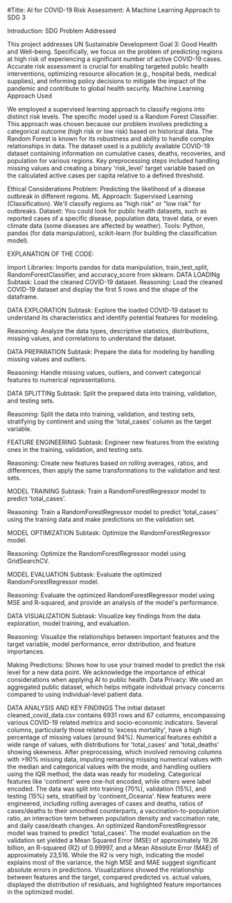 

#Title: AI for COVID-19 Risk Assessment: A Machine Learning Approach to SDG 3

Introduction: SDG Problem Addressed

This project addresses UN Sustainable Development Goal 3: Good Health and Well-being.
Specifically, we focus on the problem of predicting regions at high risk of experiencing a significant number of active COVID-19 cases.
Accurate risk assessment is crucial for enabling targeted public health interventions, optimizing resource allocation (e.g., hospital beds, medical supplies), and informing policy decisions to mitigate the impact of the pandemic and contribute to global health security.
Machine Learning Approach Used

We employed a supervised learning approach to classify regions into distinct risk levels.
The specific model used is a Random Forest Classifier.
This approach was chosen because our problem involves predicting a categorical outcome (high risk or low risk) based on historical data. The Random Forest is known for its robustness and ability to handle complex relationships in data.
The dataset used is a publicly available COVID-19 dataset containing information on cumulative cases, deaths, recoveries, and population for various regions.
Key preprocessing steps included handling missing values and creating a binary 'risk_level' target variable based on the calculated active cases per capita relative to a defined threshold.

Ethical Considerations
Problem: Predicting the likelihood of a disease outbreak in different regions.
ML Approach: Supervised Learning (Classification). We'll classify regions as "high risk" or "low risk" for outbreaks.
Dataset: You could look for public health datasets, such as reported cases of a specific disease, population data, travel data, or even climate data (some diseases are affected by weather).
Tools: Python, pandas (for data manipulation), scikit-learn (for building the classification model).


EXPLANATION OF THE CODE:

Import Libraries: Imports pandas for data manipulation, train_test_split, RandomForestClassifier, and accuracy_score from sklearn.
DATA LOADINg
Subtask:
Load the cleaned COVID-19 dataset.
Reasoning: Load the cleaned COVID-19 dataset and display the first 5 rows and the shape of the dataframe.

DATA EXPLORATION
Subtask:
Explore the loaded COVID-19 dataset to understand its characteristics and identify potential features for modeling.

Reasoning: Analyze the data types, descriptive statistics, distributions, missing values, and correlations to understand the dataset.

DATA PREPARATION
Subtask:
Prepare the data for modeling by handling missing values and outliers.

Reasoning: Handle missing values, outliers, and convert categorical features to numerical representations.


DATA SPLITTINg
Subtask:
Split the prepared data into training, validation, and testing sets.

Reasoning: Split the data into training, validation, and testing sets, stratifying by continent and using the 'total_cases' column as the target variable.

FEATURE ENGINEERING
Subtask:
Engineer new features from the existing ones in the training, validation, and testing sets.

Reasoning: Create new features based on rolling averages, ratios, and differences, then apply the same transformations to the validation and test sets.

MODEL TRAINING
Subtask:
Train a RandomForestRegressor model to predict 'total_cases'.

Reasoning: Train a RandomForestRegressor model to predict 'total_cases' using the training data and make predictions on the validation set.

MODEL OPTIMIZATION
Subtask:
Optimize the RandomForestRegressor model.

Reasoning: Optimize the RandomForestRegressor model using GridSearchCV.

MODEL EVALUATION
Subtask:
Evaluate the optimized RandomForestRegressor model.

Reasoning: Evaluate the optimized RandomForestRegressor model using MSE and R-squared, and provide an analysis of the model's performance.


DATA VISUALIZATION
Subtask:
Visualize key findings from the data exploration, model training, and evaluation.

Reasoning: Visualize the relationships between important features and the target variable, model performance, error distribution, and feature importances.

Making Predictions: Shows how to use your trained model to predict the risk level for a new data point.
We acknowledge the importance of ethical considerations when applying AI to public health.
Data Privacy: We used an aggregated public dataset, which helps mitigate individual privacy concerns compared to using individual-level patient data.


DATA ANALYSIS AND KEY FINDINGS
The initial dataset cleaned_covid_data.csv contains 6931 rows and 67 columns, encompassing various COVID-19 related metrics and socio-economic indicators.
Several columns, particularly those related to 'excess mortality', have a high percentage of missing values (around 94%).
Numerical features exhibit a wide range of values, with distributions for 'total_cases' and 'total_deaths' showing skewness.
After preprocessing, which involved removing columns with >90% missing data, imputing remaining missing numerical values with the median and categorical values with the mode, and handling outliers using the IQR method, the data was ready for modeling.
Categorical features like 'continent' were one-hot encoded, while others were label encoded.
The data was split into training (70%), validation (15%), and testing (15%) sets, stratified by 'continent_Oceania'.
New features were engineered, including rolling averages of cases and deaths, ratios of cases/deaths to their smoothed counterparts, a vaccination-to-population ratio, an interaction term between population density and vaccination rate, and daily case/death changes.
An optimized RandomForestRegressor model was trained to predict 'total_cases'.
The model evaluation on the validation set yielded a Mean Squared Error (MSE) of approximately 19.26 billion, an R-squared (R2) of 0.99997, and a Mean Absolute Error (MAE) of approximately 23,516. While the R2 is very high, indicating the model explains most of the variance, the high MSE and MAE suggest significant absolute errors in predictions.
Visualizations showed the relationship between features and the target, compared predicted vs. actual values, displayed the distribution of residuals, and highlighted feature importances in the optimized model.